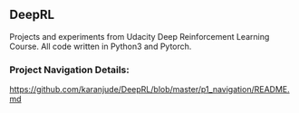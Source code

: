 ## DeepRL
Projects and experiments from Udacity Deep Reinforcement Learning Course. All code written in Python3 and Pytorch.

### Project Navigation Details:

https://github.com/karanjude/DeepRL/blob/master/p1_navigation/README.md

